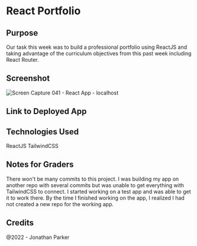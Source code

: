 # React Portfolio

## Purpose

Our task this week was to build a professional portfolio using ReactJS and taking advantage of the curriculum objectives from this past week including React Router.

## Screenshot

![Screen Capture 041 - React App - localhost](https://user-images.githubusercontent.com/90992593/159099687-e73c2da9-2db9-4c6f-bfb9-1fb2913a8290.jpeg)

## Link to Deployed App



## Technologies Used  

ReactJS
TailwindCSS

## Notes for Graders  

There won't be many commits to this project. I was building my app on another repo with several commits but was unable to get everything with TailwindCSS to connect. I started working on a test app and was able to get it to work there. By the time I finished working on the app, I realized I had not created a new repo for the working app.

## Credits
@2022 - Jonathan Parker
